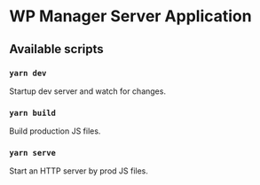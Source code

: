 # WP Manager Server Application

## Available scripts

### `yarn dev`

Startup dev server and watch for changes.

### `yarn build`

Build production JS files.

### `yarn serve`

Start an HTTP server by prod JS files.
